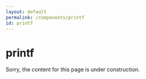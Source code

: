 ```yaml
---
layout: default
permalink: /components/printf
id: printf
---
```


# printf

Sorry, the content for this page is under construction.

